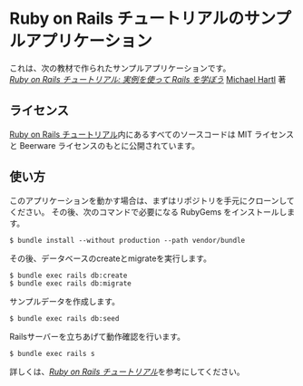 # Ruby on Rails チュートリアルのサンプルアプリケーション

これは、次の教材で作られたサンプルアプリケーションです。   
[*Ruby on Rails チュートリアル: 実例を使って Rails を学ぼう*](http://railstutorial.jp/)
[Michael Hartl](http://www.michaelhartl.com/) 著

## ライセンス

[Ruby on Rails チュートリアル](http://railstutorial.jp/)内にあるすべてのソースコードは
MIT ライセンスと Beerware ライセンスのもとに公開されています。

## 使い方

このアプリケーションを動かす場合は、まずはリポジトリを手元にクローンしてください。
その後、次のコマンドで必要になる RubyGems をインストールします。

```
$ bundle install --without production --path vendor/bundle
```

その後、データベースのcreateとmigrateを実行します。

```
$ bundle exec rails db:create
$ bundle exec rails db:migrate
```

サンプルデータを作成します。

```
$ bundle exec rails db:seed
```

Railsサーバーを立ちあげて動作確認を行います。

```
$ bundle exec rails s
```

詳しくは、[*Ruby on Rails チュートリアル*](http://railstutorial.jp/)を参考にしてください。
